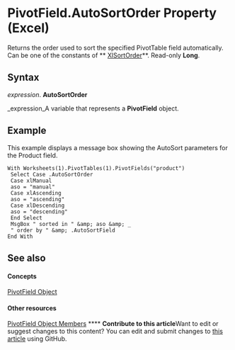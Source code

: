 
# PivotField.AutoSortOrder Property (Excel)

Returns the order used to sort the specified PivotTable field automatically. Can be one of the constants of  ** [XlSortOrder](786e9f63-5ff2-4fe3-1f5e-72b712d06540.md)**. Read-only  **Long**.


## Syntax

 _expression_. **AutoSortOrder**

 _expression_A variable that represents a  **PivotField** object.


## Example

This example displays a message box showing the AutoSort parameters for the Product field.


```
With Worksheets(1).PivotTables(1).PivotFields("product") 
 Select Case .AutoSortOrder 
 Case xlManual 
 aso = "manual" 
 Case xlAscending 
 aso = "ascending" 
 Case xlDescending 
 aso = "descending" 
 End Select 
 MsgBox " sorted in " &amp; aso &amp; _ 
 " order by " &amp; .AutoSortField 
End With
```


## See also


#### Concepts


 [PivotField Object](52784960-e2da-b43a-1e37-2d4dae61c6d8.md)
#### Other resources


 [PivotField Object Members](4a6ea12a-072c-a386-c855-7bf5f6eadd46.md)
****   **Contribute to this article**Want to edit or suggest changes to this content? You can edit and submit changes to  [this article](https://github.com/jhershey00/VBA_Excel_Test/OpenXMLCon/articles/b2be072b-305a-5cdb-0602-368a67bed56f.md) using GitHub.

